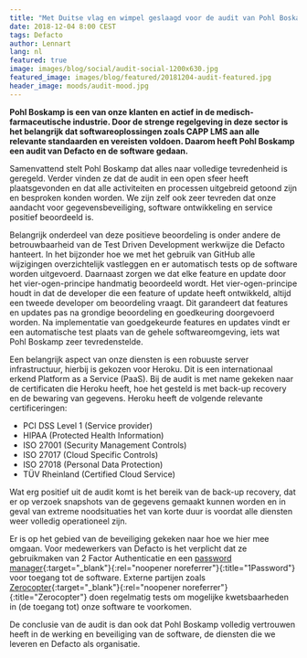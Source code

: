```yaml
---
title: "Met Duitse vlag en wimpel geslaagd voor de audit van Pohl Boskamp"
date: 2018-12-04 8:00 CEST
tags: Defacto
author: Lennart
lang: nl
featured: true
image: images/blog/social/audit-social-1200x630.jpg
featured_image: images/blog/featured/20181204-audit-featured.jpg
header_image: moods/audit-mood.jpg
---
```


__Pohl Boskamp is een van onze klanten en actief in de medisch-farmaceutische industrie. Door de strenge regelgeving in deze sector is het belangrijk dat softwareoplossingen zoals CAPP LMS aan alle relevante standaarden en vereisten voldoen. Daarom heeft Pohl Boskamp een audit van Defacto en de software gedaan.__

Samenvattend stelt Pohl Boskamp dat alles naar volledige tevredenheid is geregeld. Verder vinden ze dat de audit in een open sfeer heeft plaatsgevonden en dat alle activiteiten en processen uitgebreid getoond zijn en besproken konden worden. We zijn zelf ook zeer tevreden dat onze aandacht voor gegevensbeveiliging, software ontwikkeling en service positief beoordeeld is.

Belangrijk onderdeel van deze positieve beoordeling is onder andere de betrouwbaarheid van de Test Driven Development werkwijze die Defacto hanteert. In het bijzonder hoe we met het gebruik van GitHub alle wijzigingen overzichtelijk vastleggen en er automatisch tests op de software worden uitgevoerd. Daarnaast zorgen we dat elke feature en update door het vier-ogen-principe handmatig beoordeeld wordt. Het vier-ogen-principe houdt in dat de developer die een feature of update heeft ontwikkeld, altijd een tweede developer om beoordeling vraagt. Dit garandeert dat features en updates pas na grondige beoordeling en goedkeuring doorgevoerd worden. Na implementatie van goedgekeurde features en updates vindt er een automatische test plaats van de gehele softwareomgeving, iets wat Pohl Boskamp zeer tevredenstelde.

Een belangrijk aspect van onze diensten is een robuuste server infrastructuur, hierbij is gekozen voor Heroku. Dit is een internationaal erkend Platform as a Service (PaaS). Bij de audit is met name gekeken naar de certificaten die Heroku heeft, hoe het gesteld is met back-up recovery en de bewaring van gegevens. Heroku heeft de volgende relevante certificeringen:

- PCI DSS Level 1 (Service provider)
- HIPAA (Protected Health Information)
- ISO 27001 (Security Management Controls)
- ISO 27017 (Cloud Specific Controls)
- ISO 27018 (Personal Data Protection)
- TÜV Rheinland (Certified Cloud Service)

Wat erg positief uit de audit komt is het bereik van de back-up recovery, dat er op verzoek snapshots van de gegevens gemaakt kunnen worden en in geval van extreme noodsituaties het van korte duur is voordat alle diensten weer volledig operationeel zijn.

Er is op het gebied van de beveiliging gekeken naar hoe we hier mee omgaan. Voor medewerkers van Defacto is het verplicht dat ze gebruikmaken van 2 Factor Authenticatie en een [password manager](https://1password.com/){:target="_blank"}{:rel="noopener noreferrer"}{:title="1Password"} voor toegang tot de software. Externe partijen zoals [Zerocopter](https://zerocopter.com){:target="_blank"}{:rel="noopener noreferrer"}{:title="Zerocopter"} doen regelmatig tests om mogelijke kwetsbaarheden in (de toegang tot) onze software te voorkomen.

De conclusie van de audit is dan ook dat Pohl Boskamp volledig vertrouwen heeft in de werking en beveiliging van de software, de diensten die we leveren en Defacto als organisatie.
